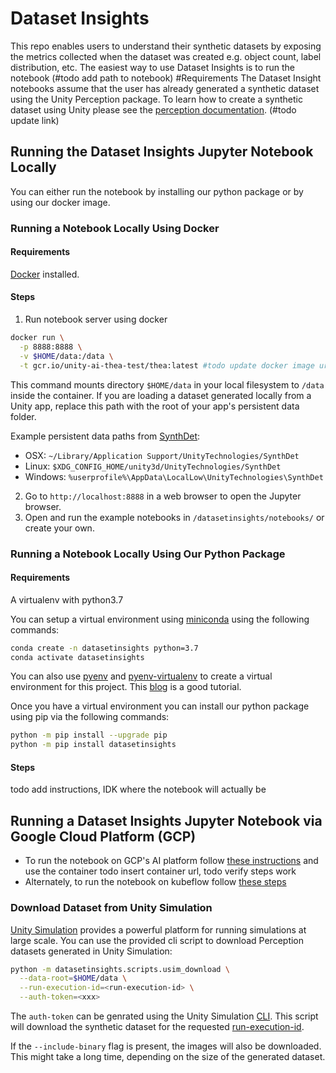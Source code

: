Dataset Insights
===========
This repo enables users to understand their synthetic datasets by exposing the metrics collected when the dataset
was created e.g. object count, label distribution, etc. The easiest way to use Dataset Insights is
to run the notebook (#todo add path to notebook)
#Requirements
The Dataset Insight notebooks assume that the user has already generated a synthetic dataset using the Unity Perception package. To learn how to create a synthetic dataset using Unity please see the
[perception documentation](https://github.com/Unity-Technologies/com.unity.perception).
(#todo update link)

## Running the Dataset Insights Jupyter Notebook Locally
You can either run the notebook by installing our python package or by using our docker image.

### Running a Notebook Locally Using Docker

#### Requirements
[Docker](https://docs.docker.com/get-docker/) installed.

#### Steps
1. Run notebook server using docker

```bash
docker run \
  -p 8888:8888 \
  -v $HOME/data:/data \
  -t gcr.io/unity-ai-thea-test/thea:latest #todo update docker image url 
```
This command mounts directory `$HOME/data` in your local filesystem to `/data` inside the container. If you are loading a dataset generated locally from a Unity app, replace this path with the root of your app's persistent data folder.

Example persistent data paths from [SynthDet](https://github.com/Unity-Technologies/synthdet):
* OSX: `~/Library/Application Support/UnityTechnologies/SynthDet`
* Linux: `$XDG_CONFIG_HOME/unity3d/UnityTechnologies/SynthDet`
* Windows: `%userprofile%\AppData\LocalLow\UnityTechnologies\SynthDet`


2. Go to `http://localhost:8888` in a web browser to open the Jupyter browser.
3. Open and run the example notebooks in `/datasetinsights/notebooks/` or create your own.

### Running a Notebook Locally Using Our Python Package

#### Requirements

A virtualenv with python3.7

You can setup a virtual environment using [miniconda](https://docs.conda.io/en/latest/miniconda.html) using the following commands:

```bash
conda create -n datasetinsights python=3.7
conda activate datasetinsights
```

You can also use [pyenv](https://github.com/pyenv/pyenv) and
[pyenv-virtualenv](https://github.com/pyenv/pyenv-virtualenv) to create a virtual environment for this project.
This [blog](https://towardsdatascience.com/managing-virtual-environment-with-pyenv-ae6f3fb835f8) is a good tutorial.

Once you have a virtual environment you can install our python package using pip via the following commands:
```bash
python -m pip install --upgrade pip
python -m pip install datasetinsights
```
#### Steps
todo add instructions, IDK where the notebook will actually be

## Running a Dataset Insights Jupyter Notebook via Google Cloud Platform (GCP)
- To run the notebook on GCP's AI platform follow
[these instructions](https://cloud.google.com/ai-platform/notebooks/docs/custom-container) and use the container
todo insert container url, todo verify steps work
- Alternately, to run the notebook on kubeflow follow [these steps](https://www.kubeflow.org/docs/notebooks/setup/)


### Download Dataset from Unity Simulation

[Unity Simulation](https://unity.com/products/simulation) provides a powerful platform for running simulations at large scale. You can use the provided cli script to download Perception datasets generated in Unity Simulation:

```bash
python -m datasetinsights.scripts.usim_download \
  --data-root=$HOME/data \
  --run-execution-id=<run-execution-id> \
  --auth-token=<xxx>
```

The `auth-token` can be genrated using the Unity Simulation [CLI](https://github.com/Unity-Technologies/Unity-Simulation-Docs/blob/master/doc/cli.md#usim-inspect-auth). This script will download the synthetic dataset for the requested [run-execution-id](https://github.com/Unity-Technologies/Unity-Simulation-Docs/blob/master/doc/cli.md#argument-descriptions).

If the `--include-binary` flag is present, the images will also be downloaded. This might take a long time, depending on the size of the generated dataset.

